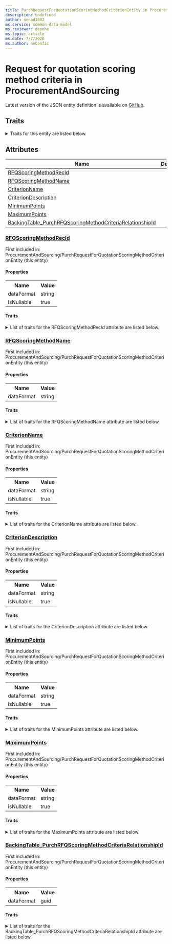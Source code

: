 ```yaml
---
title: PurchRequestForQuotationScoringMethodCriterionEntity in ProcurementAndSourcing - Common Data Model | Microsoft Docs
description: undefined
author: nenad1002
ms.service: common-data-model
ms.reviewer: deonhe
ms.topic: article
ms.date: 7/7/2020
ms.author: nebanfic
---
```


# Request for quotation scoring method criteria in ProcurementAndSourcing

  
 Latest version of the JSON entity definition is available on <a href="https://github.com/Microsoft/CDM/tree/master/schemaDocuments/core/operationsCommon/Entities/SupplyChain/ProcurementAndSourcing/PurchRequestForQuotationScoringMethodCriterionEntity.cdm.json" target="_blank">GitHub</a>.  

## Traits

<details>
<summary>Traits for this entity are listed below.  
</summary>

**is.CDM.entityVersion**  
  <table><tr><th>Parameter</th><th>Value</th><th>Data type</th><th>Explanation</th></tr><tr><td>versionNumber</td><td>"1.0"</td><td>string</td><td>semantic version number of the entity</td></tr></table>

**is.application.releaseVersion**  
  <table><tr><th>Parameter</th><th>Value</th><th>Data type</th><th>Explanation</th></tr><tr><td>releaseVersion</td><td>"10.0.13.0"</td><td>string</td><td>semantic version number of the application introducing this entity</td></tr></table>

**is.localized.displayedAs**  
  Holds the list of language specific display text for an object.  <table><tr><th>Parameter</th><th>Value</th><th>Data type</th><th>Explanation</th></tr><tr><td>localizedDisplayText</td><td><table><tr><th>languageTag</th><th>displayText</th></tr><tr><td>en</td><td>Request for quotation scoring method criteria</td></tr></table></td><td>entity</td><td>a reference to the constant entity holding the list of localized text</td></tr></table>

</details>

## Attributes

|Name|Description|First Included in Instance|
|---|---|---|
|[RFQScoringMethodRecId](#RFQScoringMethodRecId)||<a href="PurchRequestForQuotationScoringMethodCriterionEntity.md" target="_blank">ProcurementAndSourcing/PurchRequestForQuotationScoringMethodCriterionEntity</a>|
|[RFQScoringMethodName](#RFQScoringMethodName)||<a href="PurchRequestForQuotationScoringMethodCriterionEntity.md" target="_blank">ProcurementAndSourcing/PurchRequestForQuotationScoringMethodCriterionEntity</a>|
|[CriterionName](#CriterionName)||<a href="PurchRequestForQuotationScoringMethodCriterionEntity.md" target="_blank">ProcurementAndSourcing/PurchRequestForQuotationScoringMethodCriterionEntity</a>|
|[CriterionDescription](#CriterionDescription)||<a href="PurchRequestForQuotationScoringMethodCriterionEntity.md" target="_blank">ProcurementAndSourcing/PurchRequestForQuotationScoringMethodCriterionEntity</a>|
|[MinimumPoints](#MinimumPoints)||<a href="PurchRequestForQuotationScoringMethodCriterionEntity.md" target="_blank">ProcurementAndSourcing/PurchRequestForQuotationScoringMethodCriterionEntity</a>|
|[MaximumPoints](#MaximumPoints)||<a href="PurchRequestForQuotationScoringMethodCriterionEntity.md" target="_blank">ProcurementAndSourcing/PurchRequestForQuotationScoringMethodCriterionEntity</a>|
|[BackingTable_PurchRFQScoringMethodCriteriaRelationshipId](#BackingTable_PurchRFQScoringMethodCriteriaRelationshipId)||<a href="PurchRequestForQuotationScoringMethodCriterionEntity.md" target="_blank">ProcurementAndSourcing/PurchRequestForQuotationScoringMethodCriterionEntity</a>|

### <a href=#RFQScoringMethodRecId name="RFQScoringMethodRecId">RFQScoringMethodRecId</a>

First included in: ProcurementAndSourcing/PurchRequestForQuotationScoringMethodCriterionEntity (this entity)  

#### Properties

<table><tr><th>Name</th><th>Value</th></tr><tr><td>dataFormat</td><td>string</td></tr><tr><td>isNullable</td><td>true</td></tr></table>

#### Traits

<details>
<summary>List of traits for the RFQScoringMethodRecId attribute are listed below.</summary>

**is.dataFormat.character**  
**is.dataFormat.big**  
**is.dataFormat.array**  
**is.nullable**  
The attribute value may be set to NULL.  

**is.dataFormat.character**  
**is.dataFormat.array**  
</details>

### <a href=#RFQScoringMethodName name="RFQScoringMethodName">RFQScoringMethodName</a>

First included in: ProcurementAndSourcing/PurchRequestForQuotationScoringMethodCriterionEntity (this entity)  

#### Properties

<table><tr><th>Name</th><th>Value</th></tr><tr><td>dataFormat</td><td>string</td></tr></table>

#### Traits

<details>
<summary>List of traits for the RFQScoringMethodName attribute are listed below.</summary>

**is.dataFormat.character**  
**is.dataFormat.big**  
**is.dataFormat.array**  
**is.dataFormat.character**  
**is.dataFormat.array**  
</details>

### <a href=#CriterionName name="CriterionName">CriterionName</a>

First included in: ProcurementAndSourcing/PurchRequestForQuotationScoringMethodCriterionEntity (this entity)  

#### Properties

<table><tr><th>Name</th><th>Value</th></tr><tr><td>dataFormat</td><td>string</td></tr><tr><td>isNullable</td><td>true</td></tr></table>

#### Traits

<details>
<summary>List of traits for the CriterionName attribute are listed below.</summary>

**is.dataFormat.character**  
**is.dataFormat.big**  
**is.dataFormat.array**  
**is.nullable**  
The attribute value may be set to NULL.  

**is.dataFormat.character**  
**is.dataFormat.array**  
</details>

### <a href=#CriterionDescription name="CriterionDescription">CriterionDescription</a>

First included in: ProcurementAndSourcing/PurchRequestForQuotationScoringMethodCriterionEntity (this entity)  

#### Properties

<table><tr><th>Name</th><th>Value</th></tr><tr><td>dataFormat</td><td>string</td></tr><tr><td>isNullable</td><td>true</td></tr></table>

#### Traits

<details>
<summary>List of traits for the CriterionDescription attribute are listed below.</summary>

**is.dataFormat.character**  
**is.dataFormat.big**  
**is.dataFormat.array**  
**is.nullable**  
The attribute value may be set to NULL.  

**is.dataFormat.character**  
**is.dataFormat.array**  
</details>

### <a href=#MinimumPoints name="MinimumPoints">MinimumPoints</a>

First included in: ProcurementAndSourcing/PurchRequestForQuotationScoringMethodCriterionEntity (this entity)  

#### Properties

<table><tr><th>Name</th><th>Value</th></tr><tr><td>dataFormat</td><td>string</td></tr><tr><td>isNullable</td><td>true</td></tr></table>

#### Traits

<details>
<summary>List of traits for the MinimumPoints attribute are listed below.</summary>

**is.dataFormat.character**  
**is.dataFormat.big**  
**is.dataFormat.array**  
**is.nullable**  
The attribute value may be set to NULL.  

**is.dataFormat.character**  
**is.dataFormat.array**  
</details>

### <a href=#MaximumPoints name="MaximumPoints">MaximumPoints</a>

First included in: ProcurementAndSourcing/PurchRequestForQuotationScoringMethodCriterionEntity (this entity)  

#### Properties

<table><tr><th>Name</th><th>Value</th></tr><tr><td>dataFormat</td><td>string</td></tr><tr><td>isNullable</td><td>true</td></tr></table>

#### Traits

<details>
<summary>List of traits for the MaximumPoints attribute are listed below.</summary>

**is.dataFormat.character**  
**is.dataFormat.big**  
**is.dataFormat.array**  
**is.nullable**  
The attribute value may be set to NULL.  

**is.dataFormat.character**  
**is.dataFormat.array**  
</details>

### <a href=#BackingTable_PurchRFQScoringMethodCriteriaRelationshipId name="BackingTable_PurchRFQScoringMethodCriteriaRelationshipId">BackingTable_PurchRFQScoringMethodCriteriaRelationshipId</a>

First included in: ProcurementAndSourcing/PurchRequestForQuotationScoringMethodCriterionEntity (this entity)  

#### Properties

<table><tr><th>Name</th><th>Value</th></tr><tr><td>dataFormat</td><td>guid</td></tr></table>

#### Traits

<details>
<summary>List of traits for the BackingTable_PurchRFQScoringMethodCriteriaRelationshipId attribute are listed below.</summary>

**is.dataFormat.character**  
**is.dataFormat.big**  
**is.dataFormat.array**  
**is.dataFormat.guid**  
**means.identity.entityId**  
**is.linkedEntity.identifier**  
Marks the attribute(s) that hold foreign key references to a linked (used as an attribute) entity. This attribute is added to the resolved entity to enumerate the referenced entities.  <table><tr><th>Parameter</th><th>Value</th><th>Data type</th><th>Explanation</th></tr><tr><td>entityReferences</td><td><table><tr><th>entityReference</th><th>attributeReference</th></tr><tr><td><a href="../../../Tables/SupplyChain/ProcurementAndSourcing/Main/PurchRFQScoringMethodCriteria.md" target="_blank">/core/operationsCommon/Tables/SupplyChain/ProcurementAndSourcing/Main/PurchRFQScoringMethodCriteria.cdm.json/PurchRFQScoringMethodCriteria</a></td><td><a href="../../../Tables/SupplyChain/ProcurementAndSourcing/Main/PurchRFQScoringMethodCriteria.md#RecId" target="_blank">RecId</a></td></tr></table></td><td>entity</td><td>a reference to the constant entity holding the list of entity references</td></tr></table>

**is.dataFormat.guid**  
**is.dataFormat.character**  
**is.dataFormat.array**  
</details>

